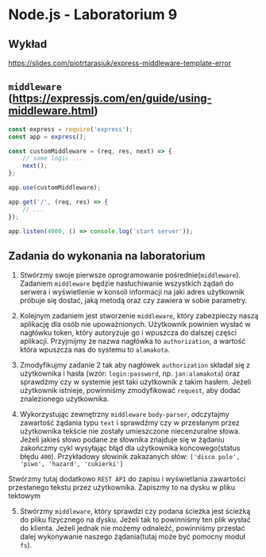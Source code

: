# Node.js - Laboratorium 9

## Wykład

https://slides.com/piotrtarasiuk/express-middleware-template-error

## `middleware` (https://expressjs.com/en/guide/using-middleware.html)

```javascript
const express = require('express');
const app = express();

const customMiddleware = (req, res, next) => {
    // some logic ...
    next();
};

app.use(customMiddleware);

app.get('/', (req, res) => {
    // ...
});

app.listen(4000, () => console.log('start server'));
```
## Zadania do wykonania na laboratorium

1. Stwórzmy swoje pierwsze oprogramowanie pośrednie(`middleware`). Zadaniem `middleware` będzie nasłuchiwanie wszystkich żądań do serwera i wyświetlenie w konsoli informacji na jaki adres użytkownik próbuje się dostać, jaką metodą oraz czy zawiera w sobie parametry.

2. Kolejnym zadaniem jest stworzenie `middleware`, który zabezpieczy naszą aplikację dla osób nie upoważnionych. Użytkownik powinien wysłać w nagłówku token, który autoryzuje go i wpuszcza do dalszej części aplikacji.
Przyjmijmy że nazwa nagłówka to `authorization`, a wartość która wpuszcza nas do systemu to `alamakota`.

3. Zmodyfikujmy zadanie 2 tak aby nagłówek `authorization` składał się z użytkownika i hasła (wzór: `login:password`, np. `jan:alamakota`) oraz sprawdżmy czy w systemie jest taki użytkownik z takim hasłem. Jeżeli użytkownik istnieje, powinniśmy zmodyfikować `request`, aby dodać znalezionego użytkownika.

4. Wykorzystując zewnętrzny `middleware` `body-parser`, odczytajmy zawartość żądania typu `text` i sprawdźmy czy w przesłanym przez użytkownika tekście nie zostały umieszczone niecenzuralne słowa. Jeżeli jakieś słowo podane ze słownika znajduje się w żądaniu zakończmy cykl wysyłając błąd dla użytkownika końcowego(status błędu `400`).
Przykładowy słowinik zakazanych słów: `['disco polo', 'piwo', 'hazard', 'cukierki']`

Stwórzmy tutaj dodatkowo `REST API` do zapisu i wyświetlania zawartości przesłanego tekstu przez użytkownika. Zapiszmy to na dysku w pliku tektowym

5. Stwórzmy `middleware`, który sprawdzi czy podana ścieżka jest ścieżką do pliku fizycznego na dysku. Jeżeli tak to powinniśmy ten plik wysłać do klienta. Jeżeli jednak nie możemy odnaleźć, powinniśmy przesłać dalej wykonywanie naszego żądania(tutaj może być pomocny moduł `fs`).
